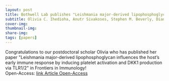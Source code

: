 ```yaml
---
layout: post
title: Bothwell Lab publishes "Leishmania major-derived lipophosphoglycan influences the host’s early immune response by inducing platelet activation and DKK1 production via TLR1/2"
subtitle: Olivia C. Ihedioha, Anutr Sivakoses, Stephen M. Beverly, Diane McMahon-Pratt, Alfred L.M. Bothwell
cover-img: 
thumbnail-img: 
share-img: 
tags: [papers]
---
```


Congratulations to our postdoctoral scholar Olivia who has published her paper "Leishmania major-derived lipophosphoglycan influences the host’s early immune response by inducing platelet activation and DKK1 production via TLR1/2"
in Frontiers in Immunology!\
Open-Access: <a href="[url](https://www.frontiersin.org/articles/10.3389/fimmu.2023.1257046/full)">link Article Open-Access</a>

